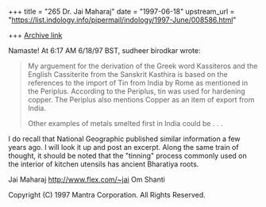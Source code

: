 +++
title = "265 Dr. Jai Maharaj"
date = "1997-06-18"
upstream_url = "https://list.indology.info/pipermail/indology/1997-June/008586.html"

+++
[Archive link](https://list.indology.info/pipermail/indology/1997-June/008586.html)

Namaste! At 6:17 AM 6/18/97 BST, sudheer birodkar wrote:
>My arguement for the derivation of the Greek word Kassiteros and the 
>English Cassiterite from the Sanskrit Kasthira is based on the 
>references to the import of Tin from India by Rome as mentioned in the 
>Periplus. According to the Periplus, tin was used for hardening copper. 
>The Periplus also mentions Copper as an item of export from India. 
>
>Other examples of metals smelted first in India could be . . .

I do recall that National Geographic published similar information
a few years ago.  I will look it up and post an excerpt.  Along
the same train of thought, it should be noted that the "tinning"
process commonly used on the interior of kitchen utensils has 
ancient Bharatiya roots.

Jai Maharaj
http://www.flex.com/~jai
Om Shanti

Copyright (C) 1997 Mantra Corporation. All Rights Reserved.







